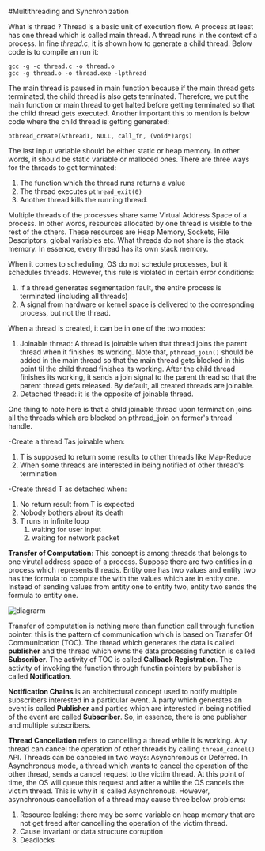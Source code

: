 #Multithreading and Synchronization

What is thread ? Thread is a basic unit of execution flow. A process at least has one thread which is called main thread.
A thread runs in the context of a process. In fine _thread.c_, it is shown how to generate a child thread. Below code is to
compile an run it:

```
gcc -g -c thread.c -o thread.o
gcc -g thread.o -o thread.exe -lpthread
```

The main thread is paused in main function because if the main thread gets terminated, the child thread is also gets terminated.
Therefore, we put the main function or main thread to get halted before getting terminated so that the child thread gets executed.
Another important this to mention is below code where the child thread is getting generated:
```
pthread_create(&thread1, NULL, call_fn, (void*)args)
```
The last input variable should be either static or heap memory. In other words, it should be static variable or malloced ones.
There are three ways for the threads to get terminated:
1. The function which the thread runs returns a value
2. The thread executes ```pthread_exit(0)```
3. Another thread kills the running thread.

Multiple threads of the processes share same Virtual Address Space of a process. In other words, resources allocated by one 
thread is visible to the rest of the others. These resources are Heap Memory, Sockets, File Descriptors, global variables etc.
What threads do not share is the stack memory. In essence, every thread has its own stack memory.

When it comes to scheduling, OS do not schedule processes, but it schedules threads. However, this rule is violated in certain
error conditions:
1. If a thread generates segmentation fault, the entire process is terminated (including all threads)
2. A signal from hardware or kernel space is delivered to the correspnding process, but not the thread.

When a thread is created, it can be in one of the two modes:
1. Joinable thread: A thread is joinable when that thread joins the parent thread when it finishes its working. Note that, 
```pthread_join()``` should be added in the main thread so that the main thread gets blocked in this point til the child thread
finishes its working. After the child thread finishes its working, it sends a join signal to the parent thread so that the parent
thread gets released. By default, all created threads are joinable.
2. Detached thread: it is the opposite of joinable thread.

One thing to note here is that a child joinable thread upon termination joins all the threads which are blocked on pthread_join on 
former's thread handle.

-Create a thread Tas joinable when:
1. T is supposed to return some results to other threads like Map-Reduce 
2. When some threads are interested in being notified of other thread's termination

-Create thread T as detached when:
1. No return result from T is expected
2. Nobody bothers about its death
3. T runs in infinite loop
   1. waiting for user input
   2. waiting for network packet

**Transfer of Computation**: This concept is among threads that belongs to one virutal address space of a process. Suppose 
there are two entities in a process which represents threads. Entity one has two values and entity two has the formula to compute
the with the values which are in entity one. Instead of sending values from entity one to entity two, entity two sends the formula
to entity one.

![diagrarm](pics/cmp.png)

Transfer of computation is nothing more than function call through function pointer. this is the pattern of communication 
which is based on Transfer Of Communication (TOC). The thread which generates the data is called **publisher** and the thread
which owns the data processing function is called **Subscriber**. The activity of TOC is called **Callback Registration**. The
activity of invoking the function through functin pointers by publisher is called **Notification**. 

**Notification Chains** is an architectural concept used to notify multiple subscribers interested in a particular event. A party
which generates an event is called **Publisher** and parties which are interested in being notified of the event are called
**Subscriber**. So, in essence, there is one publisher and multiple subscribers. 

**Thread Cancellation** refers to cancelling a thread while it is working. Any thread can cancel the operation of other threads by
calling ```thread_cancel()``` API. Threads can be canceled in two ways: Asynchronous or Deferred. In Asynchronous mode, a thread
which wants to cancel the operation of the other thread, sends a cancel request to the victim thread. At this point of time, the
OS will queue this request and after a while the OS cancels the victim thread. This is why it is called Asynchronous. However,
asynchronous cancellation of a thread may cause three below problems:
1. Resource leaking: there may be some variable on heap memory that are not get freed after cancelling the operation of the victim 
thread.
2. Cause invariant or data structure corruption
3. Deadlocks